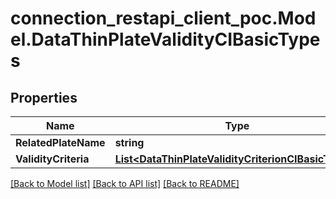 # connection_restapi_client_poc.Model.DataThinPlateValidityCIBasicTypes

## Properties

Name | Type | Description | Notes
------------ | ------------- | ------------- | -------------
**RelatedPlateName** | **string** |  | [optional] 
**ValidityCriteria** | [**List&lt;DataThinPlateValidityCriterionCIBasicTypes&gt;**](DataThinPlateValidityCriterionCIBasicTypes.md) |  | [optional] 

[[Back to Model list]](../README.md#documentation-for-models) [[Back to API list]](../README.md#documentation-for-api-endpoints) [[Back to README]](../README.md)

